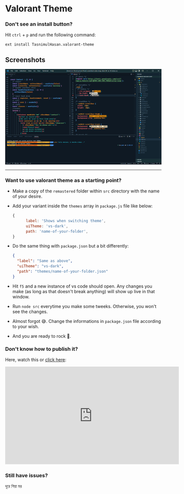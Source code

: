 # Valorant Theme

### Don't see an install button?

Hit `ctrl` + `p` and run the following command:

```
ext install TasnimulHasan.valorant-theme
```

## Screenshots

![remastered](./screenshots/remastered.png)

<hr>

### Want to use valorant theme as a starting point?

- Make a copy of the `remastered` folder within `src` directory with the name of your desire.
- Add your variant inside the `themes` array in `package.js` file like below:
  ```js
  {
        label: 'Shows when switching theme',
        uiTheme: 'vs-dark',
        path: 'name-of-your-folder',
  }
  ```
- Do the same thing with `package.json` but a bit differently:

  ```json
  {
    "label": "Same as above",
    "uiTheme": "vs-dark",
    "path": "themes/name-of-your-folder.json"
  }
  ```

- Hit `f5` and a new instance of vs code should open. Any changes you make (as long as that doesn't break anything) will show up live in that window.
- Run `node src` everytime you make some tweeks. Otherwise, you won't see the changes.
- Almost forgot 😅. Change the informations in `package.json` file according to your wish.
- And you are ready to rock 🤘.

### Don't know how to publish it?

Here, watch this or [click here](https://youtu.be/pGzssFNtWXw?t=597):

<iframe width="560" height="315" src="https://www.youtube.com/embed/pGzssFNtWXw?start=597" title="YouTube video player" frameborder="0" allow="accelerometer; autoplay; clipboard-write; encrypted-media; gyroscope; picture-in-picture" allowfullscreen></iframe>

### Still have issues?

দূরে গিয়া মর
